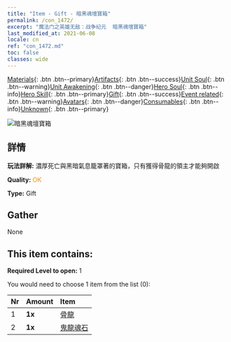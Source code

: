 ```yaml
---
title: "Item - Gift - 暗黑魂壇寶箱"
permalink: /con_1472/
excerpt: "魔法门之英雄无敌：战争纪元  暗黑魂壇寶箱"
last_modified_at: 2021-06-08
locale: cn
ref: "con_1472.md"
toc: false
classes: wide
---
```

 [Materials](/ItemsCN/){: .btn .btn--primary}[Artifacts](/ItemsCN/Artifacts/){: .btn .btn--success}[Unit Soul](/ItemsCN/UnitSoul/){: .btn .btn--warning}[Unit Awakening](/ItemsCN/UnitAwakening/){: .btn .btn--danger}[Hero Soul](/ItemsCN/HeroSoul/){: .btn .btn--info}[Hero Skill](/ItemsCN/HeroSkill/){: .btn .btn--primary}[Gift](/ItemsCN/Gift/){: .btn .btn--success}[Event related](/ItemsCN/Events/){: .btn .btn--warning}[Avatars](/ItemsCN/Avatars/){: .btn .btn--danger}[Consumables](/ItemsCN/Consumables/){: .btn .btn--info}[Unknown](/ItemsCN/Unknown/){: .btn .btn--primary}

 ![暗黑魂壇寶箱](/images/t/i_907034.png)

## 詳情
 **玩法詳解:** 濃厚死亡與黑暗氣息籠罩著的寶箱，只有獲得骨龍的領主才能夠開啟

 **Quality:** <span style="color: #FF8C00">OK</span>

 **Type:** Gift

## Gather

  None

## This item contains:

 **Required Level to open:** 1

 You would need to choose 1 item from the list (0):

  | Nr | Amount |     Item    |
  |:---|:-------|:------------|
  | 1 |  **1x** | [骨龍](/cn/Items/unt_214/) |  | 
  | 2 |  **1x** | [鬼龍魂石](/cn/Items/unt_303/) |  | 
